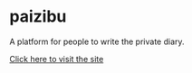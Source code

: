 paizibu
=======

A platform for people to write the private diary.

[Click here to visit the site](http://www.jiajunlo.com/paizibu)
